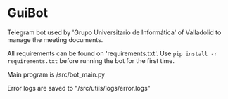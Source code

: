# GuiBot

Telegram bot used by 'Grupo Universitario de Informática' of Valladolid to manage the meeting documents.

All requirements can be found on 'requirements.txt'. Use `pip install -r requirements.txt` before running the bot for the first time.

Main program is /src/bot\_main.py

Error logs are saved to "/src/utils/logs/error.logs"

